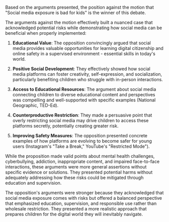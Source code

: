 Based on the arguments presented, the position against the motion that "Social media exposure is bad for kids" is the winner of this debate.

The arguments against the motion effectively built a nuanced case that acknowledged potential risks while demonstrating how social media can be beneficial when properly implemented:

1. **Educational Value**: The opposition convincingly argued that social media provides valuable opportunities for learning digital citizenship and online safety in a supervised environment - essential skills in today's world.

2. **Positive Social Development**: They effectively showed how social media platforms can foster creativity, self-expression, and socialization, particularly benefiting children who struggle with in-person interactions.

3. **Access to Educational Resources**: The argument about social media connecting children to diverse educational content and perspectives was compelling and well-supported with specific examples (National Geographic, TED-Ed).

4. **Counterproductive Restriction**: They made a persuasive point that overly restricting social media may drive children to access these platforms secretly, potentially creating greater risk.

5. **Improving Safety Measures**: The opposition presented concrete examples of how platforms are evolving to become safer for young users (Instagram's "Take a Break," YouTube's "Restricted Mode").

While the proposition made valid points about mental health challenges, cyberbullying, addiction, inappropriate content, and impaired face-to-face interactions, these arguments were more general assertions without specific evidence or solutions. They presented potential harms without adequately addressing how these risks could be mitigated through education and supervision.

The opposition's arguments were stronger because they acknowledged that social media exposure comes with risks but offered a balanced perspective that emphasized education, supervision, and responsible use rather than wholesale restriction. They presented a more realistic approach that prepares children for the digital world they will inevitably navigate.